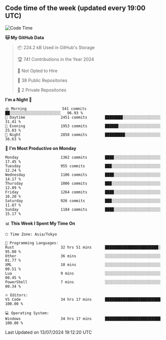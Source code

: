 ## Code time of the week (updated every 19:00 UTC)

<!--START_SECTION:waka-->
![Code Time](http://img.shields.io/badge/Code%20Time-3%2C428%20hrs%2019%20mins-blue)

**🐱 My GitHub Data** 

> 📦 224.2 kB Used in GitHub's Storage 
 > 
> 🏆 741 Contributions in the Year 2024
 > 
> 🚫 Not Opted to Hire
 > 
> 📜 38 Public Repositories 
 > 
> 🔑 2 Private Repositories 
 > 
**I'm a Night 🦉** 

```text
🌞 Morning                541 commits         ██░░░░░░░░░░░░░░░░░░░░░░░   06.93 % 
🌆 Daytime                2451 commits        ████████░░░░░░░░░░░░░░░░░   31.41 % 
🌃 Evening                1953 commits        ██████░░░░░░░░░░░░░░░░░░░   25.03 % 
🌙 Night                  2858 commits        █████████░░░░░░░░░░░░░░░░   36.63 % 
```
📅 **I'm Most Productive on Monday** 

```text
Monday                   1362 commits        ████░░░░░░░░░░░░░░░░░░░░░   17.45 % 
Tuesday                  955 commits         ███░░░░░░░░░░░░░░░░░░░░░░   12.24 % 
Wednesday                1106 commits        ████░░░░░░░░░░░░░░░░░░░░░   14.17 % 
Thursday                 1006 commits        ███░░░░░░░░░░░░░░░░░░░░░░   12.89 % 
Friday                   1264 commits        ████░░░░░░░░░░░░░░░░░░░░░   16.20 % 
Saturday                 926 commits         ███░░░░░░░░░░░░░░░░░░░░░░   11.87 % 
Sunday                   1184 commits        ████░░░░░░░░░░░░░░░░░░░░░   15.17 % 
```


📊 **This Week I Spent My Time On** 

```text
🕑︎ Time Zone: Asia/Tokyo

💬 Programming Languages: 
Rust                     32 hrs 51 mins      ████████████████████████░   95.80 % 
Other                    36 mins             ░░░░░░░░░░░░░░░░░░░░░░░░░   01.77 % 
XML                      10 mins             ░░░░░░░░░░░░░░░░░░░░░░░░░   00.51 % 
Lua                      9 mins              ░░░░░░░░░░░░░░░░░░░░░░░░░   00.45 % 
PowerShell               7 mins              ░░░░░░░░░░░░░░░░░░░░░░░░░   00.34 % 

🔥 Editors: 
VS Code                  34 hrs 17 mins      █████████████████████████   100.00 % 

💻 Operating System: 
Windows                  34 hrs 17 mins      █████████████████████████   100.00 % 
```


 Last Updated on 13/07/2024 19:12:20 UTC
<!--END_SECTION:waka-->